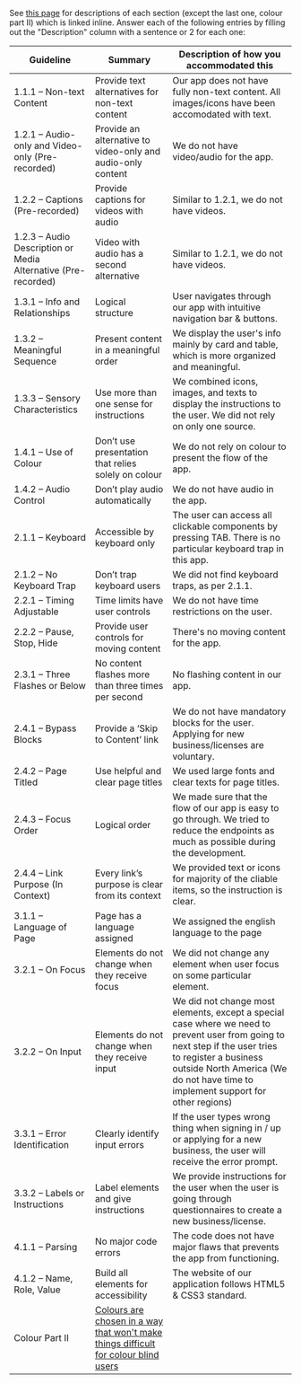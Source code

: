See [this page](https://www.wuhcag.com/wcag-checklist/) for descriptions of each section (except the last one, colour part II) which is linked inline.
Answer each of the following entries by filling out the "Description" column with a sentence or 2 for each one:

Guideline | Summary | Description of how you accommodated this
--- | --- | ---
1.1.1 – Non-text Content | Provide text alternatives for non-text content | Our app does not have fully non-text content. All images/icons have been accomodated with text.
1.2.1 – Audio-only and Video-only (Pre-recorded) | Provide an alternative to video-only and audio-only content | We do not have video/audio for the app.
1.2.2 – Captions (Pre-recorded) | Provide captions for videos with audio | Similar to 1.2.1, we do not have videos.
1.2.3 – Audio Description or Media Alternative (Pre-recorded) | Video with audio has a second alternative | Similar to 1.2.1, we do not have videos. 
1.3.1 – Info and Relationships | Logical structure | User navigates through our app with intuitive navigation bar & buttons.
1.3.2 – Meaningful Sequence | Present content in a meaningful order | We display the user's info mainly by card and table, which is more organized and meaningful. 
1.3.3 – Sensory Characteristics | Use more than one sense for instructions | We combined icons, images, and texts to display the instructions to the user. We did not rely on only one source. 
1.4.1 – Use of Colour | Don’t use presentation that relies solely on colour | We do not rely on colour to present the flow of the app.
1.4.2 – Audio Control | Don’t play audio automatically | We do not have audio in the app.
2.1.1 – Keyboard | Accessible by keyboard only | The user can access all clickable components by pressing TAB. There is no particular keyboard trap in this app.
2.1.2 – No Keyboard Trap | Don’t trap keyboard users | We did not find keyboard traps, as per 2.1.1.
2.2.1 – Timing Adjustable | Time limits have user controls | We do not have time restrictions on the user.
2.2.2 – Pause, Stop, Hide | Provide user controls for moving content | There's no moving content for the app. 
2.3.1 – Three Flashes or Below | No content flashes more than three times per second | No flashing content in our app.
2.4.1 – Bypass Blocks | Provide a ‘Skip to Content’ link | We do not have mandatory blocks for the user. Applying for new business/licenses are voluntary.
2.4.2 – Page Titled | Use helpful and clear page titles | We used large fonts and clear texts for page titles.
2.4.3 – Focus Order | Logical order | We made sure that the flow of our app is easy to go through. We tried to reduce the endpoints as much as possible during the development.
2.4.4 – Link Purpose (In Context) | Every link’s purpose is clear from its context | We provided text or icons for majority of the cliable items, so the instruction is clear. 
3.1.1 – Language of Page | Page has a language assigned | We assigned the english language to the page
3.2.1 – On Focus | Elements do not change when they receive focus | We did not change any element when user focus on some particular element.
3.2.2 – On Input | Elements do not change when they receive input | We did not change most elements, except a special case where we need to prevent user from going to next step if the user tries to register a business outside North America (We do not have time to implement support for other regions)
3.3.1 – Error Identification | Clearly identify input errors | If the user types wrong thing when signing in / up or applying for a new business, the user will receive the error prompt. 
3.3.2 – Labels or Instructions | Label elements and give instructions | We provide instructions for the user when the user is going through questionnaires to create a new business/license.
4.1.1 – Parsing | No major code errors | The code does not have major flaws that prevents the app from functioning.
4.1.2 – Name, Role, Value | Build all elements for accessibility | The website of our application follows HTML5 & CSS3 standard.
Colour Part II | [Colours are chosen in a way that won't make things difficult for colour blind users](https://venngage.com/blog/color-blind-friendly-palette/) | 
